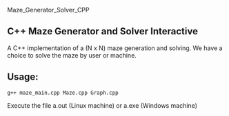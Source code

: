 Maze_Generator_Solver_CPP
## C++ Maze Generator and Solver Interactive

A C++ implementation of a (N x N) maze generation and solving. We have a choice to solve the maze by user or machine.

## Usage:
```
g++ maze_main.cpp Maze.cpp Graph.cpp
```
Execute the file a.out (Linux machine) or a.exe (Windows machine)
